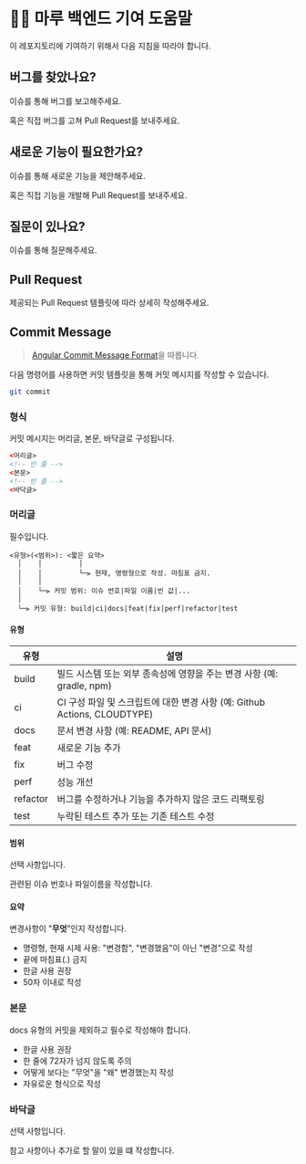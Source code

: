 # 🏄‍♂️ 마루 백엔드 기여 도움말

이 레포지토리에 기여하기 위해서 다음 지침을 따라야 합니다.

## 버그를 찾았나요?

이슈를 통해 버그를 보고해주세요.

혹은 직접 버그를 고쳐 Pull Request를 보내주세요.

## 새로운 기능이 필요한가요?

이슈를 통해 새로운 기능을 제안해주세요.

혹은 직접 기능을 개발해 Pull Request를 보내주세요.

## 질문이 있나요?

이슈를 통해 질문해주세요.

## Pull Request

제공되는 Pull Request 템플릿에 따라 상세히 작성해주세요.

## Commit Message

> [Angular Commit Message Format](https://github.com/angular/angular/blob/main/CONTRIBUTING.md#commit)을 따릅니다.

다음 명령어를 사용하면 커밋 템플릿을 통해 커밋 메시지를 작성할 수 있습니다.

```bash
git commit
```

### 형식

커밋 메시지는 머리글, 본문, 바닥글로 구성됩니다.

```html
<머리글>
<!-- 빈 줄 -->
<본문>
<!-- 빈 줄 -->
<바닥글>
```

### 머리글

필수입니다.

```
<유형>(<범위>): <짧은 요약>
  │    │         │
  │    │         └─⫸ 현재, 명령형으로 작성. 마침표 금지.
  │    │
  │    └─⫸ 커밋 범위: 이슈 번호|파일 이름|빈 값|...
  │
  └─⫸ 커밋 유형: build|ci|docs|feat|fix|perf|refactor|test
```

#### 유형

| 유형       | 설명                                                       |
|----------|----------------------------------------------------------|
| build    | 빌드 시스템 또는 외부 종속성에 영향을 주는 변경 사항 (예: gradle, npm)          |
| ci       | CI 구성 파일 및 스크립트에 대한 변경 사항 (예: Github Actions, CLOUDTYPE) |
| docs     | 문서 변경 사항 (예: README, API 문서)                             |
| feat     | 새로운 기능 추가                                                |
| fix      | 버그 수정                                                    |
| perf     | 성능 개선                                                    |
| refactor | 버그를 수정하거나 기능을 추가하지 않은 코드 리팩토링                            |
| test     | 누락된 테스트 추가 또는 기존 테스트 수정                                  |

#### 범위

선택 사항입니다.

관련된 이슈 번호나 파일이름을 작성합니다.

#### 요약

변경사항이 "**무엇**"인지 작성합니다.

- 명령형, 현재 시제 사용: "변경함", "변경했음"이 아닌 "변경"으로 작성
- 끝에 마침표(.) 금지
- 한글 사용 권장
- 50자 이내로 작성

### 본문

docs 유형의 커밋을 제외하고 필수로 작성해야 합니다.

- 한글 사용 권장
- 한 줄에 72자가 넘지 않도록 주의
- 어떻게 보다는 "무엇"을 "왜" 변경했는지 작성
- 자유로운 형식으로 작성

### 바닥글

선택 사항입니다.

참고 사항이나 추가로 할 말이 있을 떄 작성합니다.